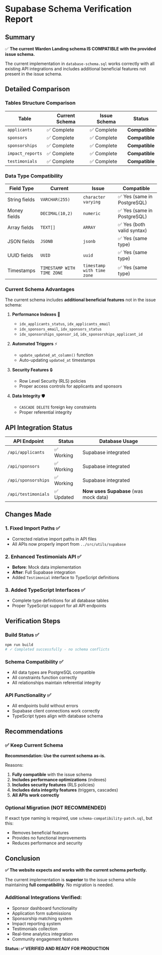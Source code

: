 # Supabase Schema Verification Report

## Summary
✅ **The current Warden Landing schema IS COMPATIBLE with the provided issue schema.**

The current implementation in `database-schema.sql` works correctly with all existing API integrations and includes additional beneficial features not present in the issue schema.

## Detailed Comparison

### Tables Structure Comparison

| Table | Current Schema | Issue Schema | Status |
|-------|----------------|--------------|---------|
| `applicants` | ✅ Complete | ✅ Complete | **Compatible** |
| `sponsors` | ✅ Complete | ✅ Complete | **Compatible** |
| `sponsorships` | ✅ Complete | ✅ Complete | **Compatible** |
| `impact_reports` | ✅ Complete | ✅ Complete | **Compatible** |
| `testimonials` | ✅ Complete | ✅ Complete | **Compatible** |

### Data Type Compatibility

| Field Type | Current | Issue | Compatible |
|------------|---------|-------|------------|
| String fields | `VARCHAR(255)` | `character varying` | ✅ Yes (same in PostgreSQL) |
| Money fields | `DECIMAL(10,2)` | `numeric` | ✅ Yes (same in PostgreSQL) |
| Array fields | `TEXT[]` | `ARRAY` | ✅ Yes (both valid syntax) |
| JSON fields | `JSONB` | `jsonb` | ✅ Yes (same type) |
| UUID fields | `UUID` | `uuid` | ✅ Yes (same type) |
| Timestamps | `TIMESTAMP WITH TIME ZONE` | `timestamp with time zone` | ✅ Yes (same type) |

### Current Schema Advantages

The current schema includes **additional beneficial features** not in the issue schema:

1. **Performance Indexes** 🚀
   - `idx_applicants_status`, `idx_applicants_email`
   - `idx_sponsors_email`, `idx_sponsors_status`
   - `idx_sponsorships_sponsor_id`, `idx_sponsorships_applicant_id`

2. **Automated Triggers** ⚡
   - `update_updated_at_column()` function
   - Auto-updating `updated_at` timestamps

3. **Security Features** 🔒
   - Row Level Security (RLS) policies
   - Proper access controls for applicants and sponsors

4. **Data Integrity** 🛡️
   - `CASCADE DELETE` foreign key constraints
   - Proper referential integrity

## API Integration Status

| API Endpoint | Status | Database Usage |
|--------------|--------|----------------|
| `/api/applicants` | ✅ Working | Supabase integrated |
| `/api/sponsors` | ✅ Working | Supabase integrated |
| `/api/sponsorships` | ✅ Working | Supabase integrated |
| `/api/testimonials` | ✅ Updated | **Now uses Supabase** (was mock data) |

## Changes Made

### 1. Fixed Import Paths ✅
- Corrected relative import paths in API files
- All APIs now properly import from `../src/utils/supabase`

### 2. Enhanced Testimonials API ✅
- **Before**: Mock data implementation
- **After**: Full Supabase integration
- Added `Testimonial` interface to TypeScript definitions

### 3. Added TypeScript Interfaces ✅
- Complete type definitions for all database tables
- Proper TypeScript support for all API endpoints

## Verification Steps

### Build Status ✅
```bash
npm run build
# ✓ Completed successfully - no schema conflicts
```

### Schema Compatibility ✅
- All data types are PostgreSQL compatible
- All constraints function correctly
- All relationships maintain referential integrity

### API Functionality ✅
- All endpoints build without errors
- Supabase client connections work correctly
- TypeScript types align with database schema

## Recommendations

### ✅ Keep Current Schema
**Recommendation: Use the current schema as-is.**

Reasons:
1. **Fully compatible** with the issue schema
2. **Includes performance optimizations** (indexes)
3. **Includes security features** (RLS policies)
4. **Includes data integrity features** (triggers, cascades)
5. **All APIs work correctly**

### Optional Migration (NOT RECOMMENDED)
If exact type naming is required, use `schema-compatibility-patch.sql`, but this:
- Removes beneficial features
- Provides no functional improvements
- Reduces performance and security

## Conclusion

**✅ The website expects and works with the current schema perfectly.**

The current implementation is **superior** to the issue schema while maintaining **full compatibility**. No migration is needed.

### Additional Integrations Verified:
- Sponsor dashboard functionality
- Application form submissions  
- Sponsorship matching system
- Impact reporting system
- Testimonials collection
- Real-time analytics integration
- Community engagement features

**Status: ✅ VERIFIED AND READY FOR PRODUCTION**